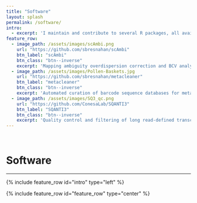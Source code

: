 ```yaml
---
title: "Software"
layout: splash
permalink: /software/
intro: 
  - excerpt: 'I maintain and contribute to several R packages, all available on GitHub'
feature_row:
  - image_path: /assets/images/scAmbi.png
    url: "https://github.com/sbresnahan/scAmbi"
    btn_label: "scAmbi"
    btn_class: "btn--inverse"
    excerpt: 'Mapping ambiguity overdispersion correction and BCV analysis for scRNA-seq'
  - image_path: /assets/images/Pollen-Baskets.jpg
    url: "https://github.com/sbresnahan/metacleaner"
    btn_label: "metacleaner"
    btn_class: "btn--inverse"
    excerpt: 'Automated curation of barcode sequence databases for metabarcoding and metagenomics'
  - image_path: /assets/images/SQ3_qc.png
    url: "https://github.com/ConesaLab/SQANTI3"
    btn_label: "SQANTI3"
    btn_class: "btn--inverse"
    excerpt: 'Quality control and filtering of long read-defined transcriptomes'
---
```


<br>

# Software

---

{% include feature_row id="intro" type="left" %}

{% include feature_row id="feature_row" type="center" %}
